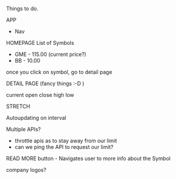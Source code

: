 Things to do.

APP
- Nav

HOMEPAGE
List of Symbols
- GME - 115.00 (current price?)
- BB - 10.00

once you click on symbol, go to detail page

DETAIL PAGE (fancy things :-D )

current  open close high low




STRETCH

Autoupdating on interval

Multiple APIs?
- throttle apis as to stay away from our limit
- can we ping the API to request our limit?

READ MORE button - Navigates user to more info about the Symbol

company logos?